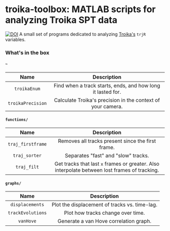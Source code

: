 # troika-toolbox: MATLAB scripts for analyzing Troika SPT data
[![DOI](https://zenodo.org/badge/706878719.svg)](https://zenodo.org/doi/10.5281/zenodo.10019823)
A small set of programs dedicated to analyzing [Troika's](https://github.com/LandesLab/Troika-Single-particle-tracking) `trjR` variables.

### What's in the box
#### `~`
| Name | Description |
|:--------:|:-----------:|
|`troikaEnum`|Find when a track starts, ends, and how long it lasted for.|
|`troikaPrecision`|Calculate Troika's precision in the context of your camera.|

#### `functions/`
| Name | Description |
|:--------:|:-----------:|
|`traj_firstframe`|Removes all tracks present since the first frame.|
|`traj_sorter`|Separates "fast" and "slow" tracks.|
|`traj_filt`|Get tracks that last `x` frames or greater. Also interpolate between lost frames of tracking.|

#### `graphs/`
| Name | Description |
|:--------:|:-----------:|
|`displacements`|Plot the displacement of tracks vs. time-lag.|
|`trackEvolutions`|Plot how tracks change over time.|
|`vanHove`|Generate a van Hove correlation graph.|